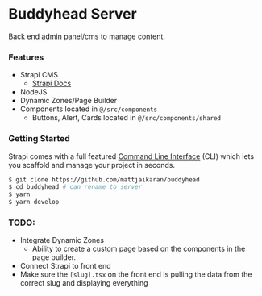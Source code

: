 # Buddyhead Server

Back end admin panel/cms to manage content.

### Features

- Strapi CMS
  - [Strapi Docs](https://docs.strapi.io/dev-docs/cli#strapi-develop)
- NodeJS
- Dynamic Zones/Page Builder
- Components located in `@/src/components`
  - Buttons, Alert, Cards located in `@/src/components/shared`

### Getting Started

Strapi comes with a full featured [Command Line Interface](https://docs.strapi.io/dev-docs/cli) (CLI) which lets you scaffold and manage your project in seconds.

```bash
$ git clone https://github.com/mattjaikaran/buddyhead
$ cd buddyhead # can rename to server
$ yarn
$ yarn develop
```

### TODO:

- Integrate Dynamic Zones
  - Ability to create a custom page based on the components in the page builder.
- Connect Strapi to front end
- Make sure the `[slug].tsx` on the front end is pulling the data from the correct slug and displaying everything
